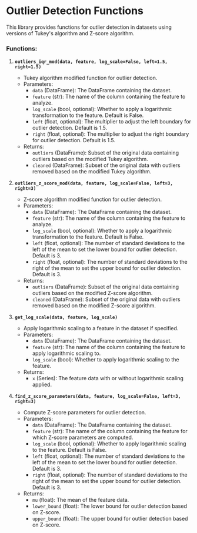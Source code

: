 # Outlier Detection Functions

This library provides functions for outlier detection in datasets using versions of Tukey's algorithm and Z-score algorithm.

### Functions:

1. **`outliers_iqr_mod(data, feature, log_scale=False, left=1.5, right=1.5)`**
    - Tukey algorithm modified function for outlier detection.
    - Parameters:
        - `data` (DataFrame): The DataFrame containing the dataset.
        - `feature` (str): The name of the column containing the feature to analyze.
        - `log_scale` (bool, optional): Whether to apply a logarithmic transformation to the feature. Default is False.
        - `left` (float, optional): The multiplier to adjust the left boundary for outlier detection. Default is 1.5.
        - `right` (float, optional): The multiplier to adjust the right boundary for outlier detection. Default is 1.5.
    - Returns:
        - `outliers` (DataFrame): Subset of the original data containing outliers based on the modified Tukey algorithm.
        - `cleaned` (DataFrame): Subset of the original data with outliers removed based on the modified Tukey algorithm.

2. **`outliers_z_score_mod(data, feature, log_scale=False, left=3, right=3)`**
    - Z-score algorithm modified function for outlier detection.
    - Parameters:
        - `data` (DataFrame): The DataFrame containing the dataset.
        - `feature` (str): The name of the column containing the feature to analyze.
        - `log_scale` (bool, optional): Whether to apply a logarithmic transformation to the feature. Default is False.
        - `left` (float, optional): The number of standard deviations to the left of the mean to set the lower bound for outlier detection. Default is 3.
        - `right` (float, optional): The number of standard deviations to the right of the mean to set the upper bound for outlier detection. Default is 3.
    - Returns:
        - `outliers` (DataFrame): Subset of the original data containing outliers based on the modified Z-score algorithm.
        - `cleaned` (DataFrame): Subset of the original data with outliers removed based on the modified Z-score algorithm.

3. **`get_log_scale(data, feature, log_scale)`**
    - Apply logarithmic scaling to a feature in the dataset if specified.
    - Parameters:
        - `data` (DataFrame): The DataFrame containing the dataset.
        - `feature` (str): The name of the column containing the feature to apply logarithmic scaling to.
        - `log_scale` (bool): Whether to apply logarithmic scaling to the feature.
    - Returns:
        - `x` (Series): The feature data with or without logarithmic scaling applied.

4. **`find_z_score_parameters(data, feature, log_scale=False, left=3, right=3)`**
    - Compute Z-score parameters for outlier detection.
    - Parameters:
        - `data` (DataFrame): The DataFrame containing the dataset.
        - `feature` (str): The name of the column containing the feature for which Z-score parameters are computed.
        - `log_scale` (bool, optional): Whether to apply logarithmic scaling to the feature. Default is False.
        - `left` (float, optional): The number of standard deviations to the left of the mean to set the lower bound for outlier detection. Default is 3.
        - `right` (float, optional): The number of standard deviations to the right of the mean to set the upper bound for outlier detection. Default is 3.
    - Returns:
        - `mu` (float): The mean of the feature data.
        - `lower_bound` (float): The lower bound for outlier detection based on Z-score.
        - `upper_bound` (float): The upper bound for outlier detection based on Z-score.
